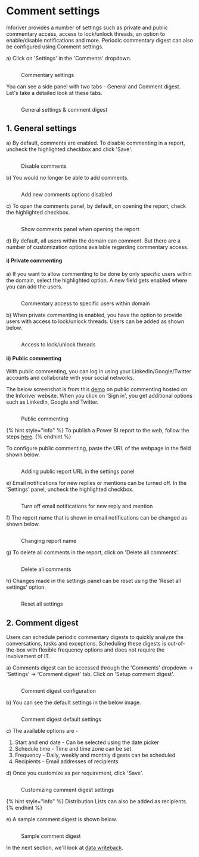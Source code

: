 # Comment settings

Inforiver provides a number of settings such as private and public commentary access, access to lock/unlock threads, an option to enable/disable notifications and more. Periodic commentary digest can also be configured using Comment settings.

a) Click on 'Settings' in the 'Comments' dropdown.

<figure><img src="../../../.gitbook/assets/8.2.4.1 Settings.png" alt=""><figcaption><p>Commentary settings</p></figcaption></figure>

You can see a side panel with two tabs - General and Comment digest. Let's take a detailed look at these tabs.

<figure><img src="../../../.gitbook/assets/8.2.4.2 Settings.png" alt=""><figcaption><p>General settings &#x26; comment digest</p></figcaption></figure>

## 1. General settings

​a) By default, comments are enabled. To disable commenting in a report, uncheck the highlighted checkbox and click 'Save'.

<figure><img src="../../../.gitbook/assets/8.2.4.3 Settings.png" alt=""><figcaption><p>Disable comments</p></figcaption></figure>

b) You would no longer be able to add comments.

<figure><img src="../../../.gitbook/assets/8.2.4.4 Settings.png" alt=""><figcaption><p>Add new comments options disabled</p></figcaption></figure>

c) To open the comments panel, by default, on opening the report, check the highlighted checkbox.

<figure><img src="../../../.gitbook/assets/8.2.4.5 Settings.png" alt=""><figcaption><p>Show comments panel when opening the report</p></figcaption></figure>

d) By default, all users within the domain can comment. But there are a number of customization options available regarding commentary access.

#### i) Private commenting

a) If you want to allow commenting to be done by only specific users within the domain, select the highlighted option. A new field gets enabled where you can add the users.

<figure><img src="../../../.gitbook/assets/8.2.4.6 Settings.png" alt=""><figcaption><p>Commentary access to specific users within domain</p></figcaption></figure>

b) When private commenting is enabled, you have the option to provide users with access to lock/unlock threads. Users can be added as shown below.

<figure><img src="../../../.gitbook/assets/8.2.4.10 Settings.png" alt=""><figcaption><p>Access to lock/unlock threads</p></figcaption></figure>

#### ii) Public commenting

With public commenting, you can log in using your LinkedIn/Google/Twitter accounts and collaborate with your social networks.&#x20;

The below screenshot is from this [demo](https://inforiver.com/microsoft-social-collaboration-in-power-bi/) on public commenting hosted on the Inforiver website. When you click on 'Sign in', you get additional options such as LinkedIn, Google and Twitter.

<figure><img src="../../../.gitbook/assets/8.2.4.7 Settings.png" alt=""><figcaption><p>Public commenting</p></figcaption></figure>

{% hint style="info" %}
To publish a Power BI report to the web, follow the steps [here](https://learn.microsoft.com/en-us/power-bi/collaborate-share/service-publish-to-web).&#x20;
{% endhint %}

To configure public commenting, paste the URL of the webpage in the field shown below.

<figure><img src="../../../.gitbook/assets/8.2.4.9 Settings.png" alt=""><figcaption><p>Adding public report URL in the settings panel</p></figcaption></figure>

e) Email notifications for new replies or mentions can be turned off. In the 'Settings' panel, uncheck the highlighted checkbox.

<figure><img src="../../../.gitbook/assets/8.2.4.11 Settings.png" alt=""><figcaption><p>Turn off email notifications for new reply and mention</p></figcaption></figure>

f) The report name that is shown in email notifications can be changed as shown below.

<figure><img src="../../../.gitbook/assets/8.2.4.12 Settings.png" alt=""><figcaption><p>Changing report name</p></figcaption></figure>

g) To delete all comments in the report, click on 'Delete all comments'.

<figure><img src="../../../.gitbook/assets/8.2.4.13 Settings.png" alt=""><figcaption><p>Delete all comments</p></figcaption></figure>

h) Changes made in the settings panel can be reset using the 'Reset all settings' option.

<figure><img src="../../../.gitbook/assets/8.2.4.14 Settings.png" alt=""><figcaption><p>Reset all settings</p></figcaption></figure>

## 2. Comment digest

Users can schedule periodic commentary digests to quickly analyze the conversations, tasks and exceptions. Scheduling these digests is out-of-the-box with flexible frequency options and does not require the involvement of IT.&#x20;

a) Comments digest can be accessed through the 'Comments' dropdown -> 'Settings' -> 'Comment digest' tab. Click on 'Setup comment digest'.

<figure><img src="../../../.gitbook/assets/8.2.4.15 comment digest.png" alt=""><figcaption><p>Comment digest configuration</p></figcaption></figure>

b) You can see the default settings in the below image.

<figure><img src="../../../.gitbook/assets/8.2.4.16 comment digest.png" alt=""><figcaption><p>Comment digest default settings</p></figcaption></figure>

c) The available options are -&#x20;

1. Start and end date - Can be selected using the date picker
2. Schedule time - Time and time zone can be set
3. Frequency - Daily, weekly and monthly digests can be scheduled
4. Recipients - Email addresses of recipients&#x20;

d) Once you customize as per requirement, click 'Save'.

<figure><img src="../../../.gitbook/assets/8.2.4.17 comment digest (1).png" alt=""><figcaption><p>Customizing comment digest settings</p></figcaption></figure>

{% hint style="info" %}
Distribution Lists can also be added as recipients.&#x20;
{% endhint %}

e) A sample comment digest is shown below.

<figure><img src="../../../.gitbook/assets/8.2.4.18 comment digest.png" alt=""><figcaption><p>Sample comment digest</p></figcaption></figure>

In the next section, we'll look at [data writeback](../../9.-data-writeback.md).

